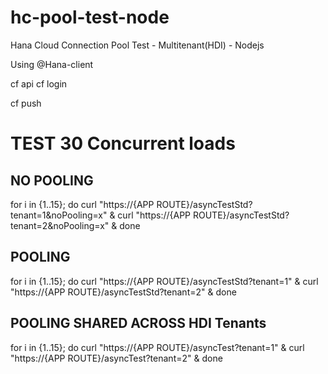 # hc-pool-test-node
Hana Cloud Connection Pool Test - Multitenant(HDI) -  Nodejs



Using @Hana-client




cf api <SAP BTP CF API ENDPOINT>
cf login




cf push


# TEST 30 Concurrent loads

## NO POOLING 

for i in {1..15}; do curl "https://{APP ROUTE}/asyncTestStd?tenant=1&noPooling=x" & curl "https://{APP ROUTE}/asyncTestStd?tenant=2&noPooling=x" & done

## POOLING 

for i in {1..15}; do curl "https://{APP ROUTE}/asyncTestStd?tenant=1" & curl "https://{APP ROUTE}/asyncTestStd?tenant=2" & done

## POOLING  SHARED ACROSS HDI Tenants
for i in {1..15}; do curl "https://{APP ROUTE}/asyncTest?tenant=1" & curl "https://{APP ROUTE}/asyncTest?tenant=2" & done









